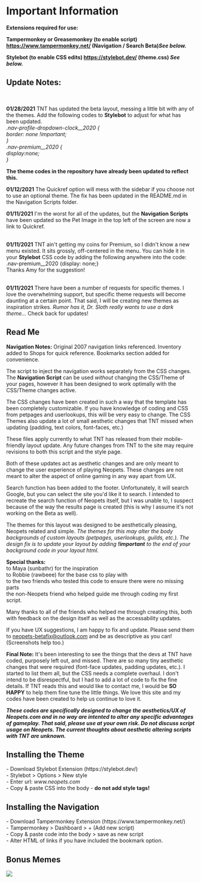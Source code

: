 <h1>Important Information</h1>

<p><b>Extensions required for use:<br>

Tampermonkey or Greasemonkey (to enable script) https://www.tampermonkey.net/ (Navigation / Search Beta)<i>See below.</i><br>

Stylebot (to enable CSS edits) https://stylebot.dev/ (theme.css) <i>See below.</i>
</b>

<h2>Update Notes:</h2><br>

<b>01/28/2021</b> TNT has updated the beta layout, messing a little bit with any of the themes. Add the following codes to <b>Stylebot</b> to adjust for what has been updated.<br>
<i>.nav-profile-dropdown-clock__2020 {<br>
  border: none !important;<br>
}<br>
.nav-premium__2020 {<br>
  display:none;<br>
  }</i><p>
  <b>The theme codes in the repository have already been updated to reflect this.</b>


<b>01/12/2021</b> The Quickref option will mess with the sidebar if you choose not to use an optional theme. The fix has been updated in the README.md in the Navigation Scripts folder.<p>
 

<b>01/11/2021</b> I'm the worst for all of the updates, but the <b>Navigation Scripts</b> have been updated so the Pet Image in the top left of the screen are now a link to Quickref.<p>
 <br>
<b>01/11/2021</b> TNT ain't getting my coins for Premium, so I didn't know a new menu existed. It sits grossly, off-centered in the menu. You can hide it in your <b>Stylebot</b> CSS code by adding the following anywhere into the code:
<br> .nav-premium__2020 {display: none;}
<br>Thanks Amy for the suggestion!
<p><br>
<b>01/11/2021</b> There have been a number of requests for specific themes. I love the overwhelming support, but specific theme requests will become daunting at a certain point. That said, I will be creating new themes as inspiration strikes. <i>Rumor has it, Dr. Sloth really wants to use a dark theme...</i> Check back for updates!
<p>
 <h2>Read Me</h2>
<b>Navigation Notes:</b>
Original 2007 navigation links referenced. 
Inventory added to Shops for quick reference.
Bookmarks section added for convenience.
<p>
The script to inject the navigation works separately from the CSS changes. The <b>Navigation Script</b> can be used <i>without</i> changing the CSS/Theme of your pages, however it has been designed to work 
optimally with the CSS/Theme changes active.
<p>
The CSS changes have been created in such a way that the template has been completely customizable. If you have knowledge of coding and CSS from petpages and userlookups, this will be 
very easy to change. The CSS Themes also update a lot of small aesthetic changes that TNT missed when updating (padding, text colors, font-faces, etc.)
<p>
These files apply currently to what TNT has released from their mobile-friendly layout update. Any future changes from TNT to the site may require revisions to both this script and 
the style page.
<p>
Both of these updates act as aesthetic changes and are only meant to change the user experience of playing Neopets. These changes are not meant to alter the aspect of online gaming 
in any way apart from UX.
<p>
Search function has been added to the footer. Unfortunately, it will search Google, but you can select the site you'd like it to search. I intended to recreate the search function
of Neopets itself, but I was unable to, I suspect because of the way the results page is created (this is why I assume it's not working on the Beta as well).
<p>
The themes for this layout was designed to be aesthetically pleasing, Neopets related and simple.
 <i>The themes for this may alter the body backgrounds of custom layouts (petpages, userlookups, guilds, etc.). The design fix is to update your layout by adding <b>!important</b> to the end of your background code in your layout html.</i>

<b>Special thanks:</b>
<br>to Maya (sunbathr) for the inspiration
<br>to Robbie (rawbeee) for the base css to play with
<br>to the two friends who tested this code to ensure there were no missing parts
<br>the non-Neopets friend who helped guide me through coding my first script.

Many thanks to all of the friends who helped me through creating this, both with feedback on the design itself as well as the accessability updates.

If you have UX suggestions, I am happy to fix and update. Please send them to neopets-betafix@outlook.com and be as descriptive as you can! (Screenshots help too.)

<b>Final Note:</b>
It's been interesting to see the things that the devs at TNT have coded, purposely left out, and missed. There are so many tiny aesthetic changes that were required (font-face updates, padding updates, etc.). I started to list them all, but the CSS needs a complete overhaul. I don't intend to be disrespectful, but I had to add a lot of code to fix the fine details. If TNT reads this and would like to contact me, I would be <b>SO HAPPY</b> to help them fine tune the little things. We love this site and my codes have been created to help us continue to love it.

<b><i>These codes are specifically designed to change the aesthetics/UX of Neopets.com and in no way are intented to alter any specific advantages of gameplay. That said, please use at your own risk. Do not discuss script usage on Neopets. The current thoughts about aesthetic altering scripts with TNT are unknown.</i></b>

<h2>Installing the Theme</h2>
<p>
- Download Stylebot Extension (https://stylebot.dev/)
<br>- Stylebot > Options > New style
<br>- Enter url: <i>www.neopets.com</i>
 <br>- Copy & paste CSS into the body - <b>do not add style tags!</b>
 
 <h2>Installing the Navigation</h2>
 <p>
 - Download Tampermonkey Extension (https://www.tampermonkey.net/)
<br>- Tampermonkey > Dashboard > + (Add new script)
<br>- Copy & paste code into the body > save as new script
<br>- Alter HTML of links if you have included the bookmark option.
 
 <h2>Bonus Memes</h2><p>
 
 <img src="https://i.imgur.com/YZxOsyq.png">
